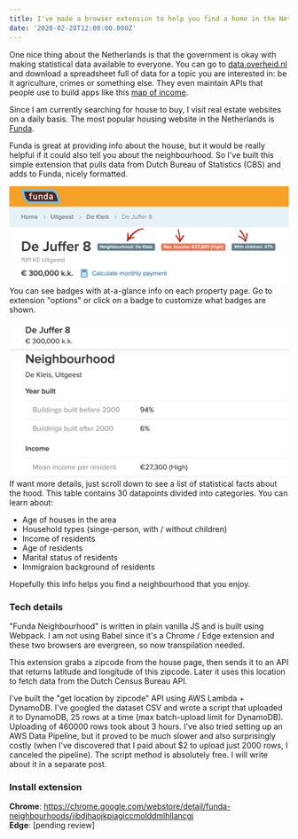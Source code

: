 ```yaml
---
title: I've made a browser extension to help you find a home in the Netherlands
date: '2020-02-28T12:00:00.000Z'
---
```


One nice thing about the Netherlands is that the government is okay with making statistical data available to everyone. You can go to [data.overheid.nl](https://data.overheid.nl/) and download a spreadsheet full of data for a topic you are interested in: be it agriculture, crimes or something else. They even maintain APIs that people use to build apps like this [map of income](https://cbsinuwbuurt.nl/#sub-buurten2015_gemiddeld_inkomen_inwoner).

Since I am currently searching for house to buy, I visit real estate websites on a daily basis. The most popular housing website in the Netherlands is [Funda](https://www.funda.nl/).

Funda is great at providing info about the house, but it would be really helpful if it could also tell you about the neighbourhood. So I've built this simple extension that pulls data from Dutch Bureau of Statistics (CBS) and adds to Funda, nicely formatted.

![Badges](./badges.png)
You can see badges with at-a-glance info on each property page. Go to extension "options" or click on a badge to customize what badges are shown.

![Full info](./table.png)
If want more details, just scroll down to see a list of statistical facts about the hood. This table contains 30 datapoints divided into categories. You can learn about:

- Age of houses in the area
- Household types (singe-person, with / without children)
- Income of residents
- Age of residents
- Marital status of residents
- Immigraion background of residents

Hopefully this info helps you find a neighbourhood that you enjoy.

### Tech details

"Funda Neighbourhood" is written in plain vanilla JS and is built using Webpack. I am not using Babel since it's a Chrome / Edge extension and these two browsers are evergreen, so now transpilation needed.

This extension grabs a zipcode from the house page, then sends it to an API that returns latitude and longitude of this zipcode. Later it uses this location to fetch data from the Dutch Census Bureau API.

I've built the "get location by zipcode" API using AWS Lambda + DynamoDB. I've googled the dataset CSV and wrote a script that uploaded it to DynamoDB, 25 rows at a time (max batch-upload limit for DynamoDB). Uploading of 460000 rows took about 3 hours. I've also tried setting up an AWS Data Pipeline, but it proved to be much slower and also surprisingly costly (when I've discovered that I paid about \$2 to upload just 2000 rows, I canceled the pipeline). The script method is absolutely free. I will write about it in a separate post.

### Install extension

**Chrome**: https://chrome.google.com/webstore/detail/funda-neighbourhoods/jibdjhaojkpiagiccmolddmlhllancgj  
**Edge**: [pending review]
